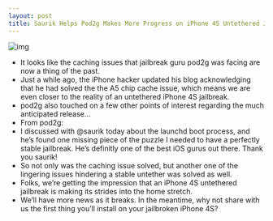 ```yaml
---
layout: post
title: Saurik Helps Pod2g Makes More Progress on iPhone 4S Untethered Jailbreak
---
```

![img](http://media.idownloadblog.com/wp-content/uploads/2011/12/State-of-iPhoen-4S-Jailbreak.jpg)
* It looks like the caching issues that jailbreak guru pod2g was facing are now a thing of the past.
* Just a while ago, the iPhone hacker updated his blog acknowledging that he had solved the the A5 chip cache issue, which means we are even closer to the reality of an untethered iPhone 4S jailbreak.
* pod2g also touched on a few other points of interest regarding the much anticipated release…
* From pod2g:
* I discussed with @saurik today about the launchd boot process, and he’s found one missing piece of the puzzle I needed to have a perfectly stable jailbreak. He’s definitly one of the best iOS gurus out there. Thank you saurik!
* So not only was the caching issue solved, but another one of the lingering issues hindering a stable untether was solved as well.
* Folks, we’re getting the impression that an iPhone 4S untethered jailbreak is making its strides into the home stretch.
* We’ll have more news as it breaks. In the meantime, why not share with us the first thing you’ll install on your jailbroken iPhone 4S?

